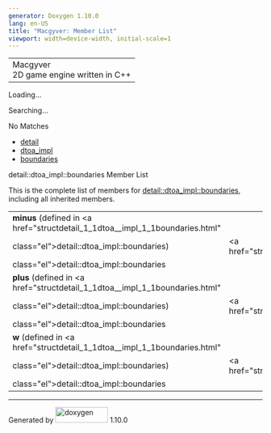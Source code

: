 ```yaml
---
generator: Doxygen 1.10.0
lang: en-US
title: "Macgyver: Member List"
viewport: width=device-width, initial-scale=1
---
```


<div id="top">

<div id="titlearea">

<table data-cellspacing="0" data-cellpadding="0">
<colgroup>
<col style="width: 100%" />
</colgroup>
<tbody>
<tr id="projectrow" class="odd">
<td id="projectalign"><div id="projectname">
Macgyver
</div>
<div id="projectbrief">
2D game engine written in C++
</div></td>
</tr>
</tbody>
</table>

</div>

<div id="main-nav">

</div>

<div id="MSearchSelectWindow"
onmouseover="return searchBox.OnSearchSelectShow()"
onmouseout="return searchBox.OnSearchSelectHide()"
onkeydown="return searchBox.OnSearchSelectKey(event)">

</div>

<div id="MSearchResultsWindow">

<div id="MSearchResults">

<div class="SRPage">

<div id="SRIndex">

<div id="SRResults">

</div>

<div id="Loading" class="SRStatus">

Loading...

</div>

<div id="Searching" class="SRStatus">

Searching...

</div>

<div id="NoMatches" class="SRStatus">

No Matches

</div>

</div>

</div>

</div>

</div>

<div id="nav-path" class="navpath">

- <a href="namespacedetail.html" class="el">detail</a>
- <a href="namespacedetail_1_1dtoa__impl.html" class="el">dtoa_impl</a>
- <a href="structdetail_1_1dtoa__impl_1_1boundaries.html"
  class="el">boundaries</a>

</div>

</div>

<div class="header">

<div class="headertitle">

<div class="title">

detail::dtoa_impl::boundaries Member List

</div>

</div>

</div>

<div class="contents">

This is the complete list of members for
<a href="structdetail_1_1dtoa__impl_1_1boundaries.html"
class="el">detail::dtoa_impl::boundaries</a>, including all inherited
members.

|                                                                               |                                                         |     |
|-------------------------------------------------------------------------------|---------------------------------------------------------|-----|
| **minus** (defined in <a href="structdetail_1_1dtoa__impl_1_1boundaries.html" 
 class="el">detail::dtoa_impl::boundaries</a>)                                  | <a href="structdetail_1_1dtoa__impl_1_1boundaries.html" 
                                                                                 class="el">detail::dtoa_impl::boundaries</a>             |     |
| **plus** (defined in <a href="structdetail_1_1dtoa__impl_1_1boundaries.html"  
 class="el">detail::dtoa_impl::boundaries</a>)                                  | <a href="structdetail_1_1dtoa__impl_1_1boundaries.html" 
                                                                                 class="el">detail::dtoa_impl::boundaries</a>             |     |
| **w** (defined in <a href="structdetail_1_1dtoa__impl_1_1boundaries.html"     
 class="el">detail::dtoa_impl::boundaries</a>)                                  | <a href="structdetail_1_1dtoa__impl_1_1boundaries.html" 
                                                                                 class="el">detail::dtoa_impl::boundaries</a>             |     |

</div>

------------------------------------------------------------------------

<span class="small">Generated
by [<img src="doxygen.svg" class="footer" width="104" height="31"
alt="doxygen" />](https://www.doxygen.org/index.html) 1.10.0</span>
